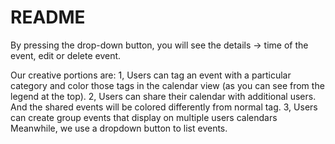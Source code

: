 # README #
By pressing the drop-down button, you will see the details -> time of the event, edit or delete event.

Our creative portions are:
1, Users can tag an event with a particular category and color those tags in the calendar view (as you can see from the legend at the top).
2, Users can share their calendar with additional users. And the shared events will be colored differently from normal tag.
3, Users can create group events that display on multiple users calendars
Meanwhile, we use a dropdown button to list events.
